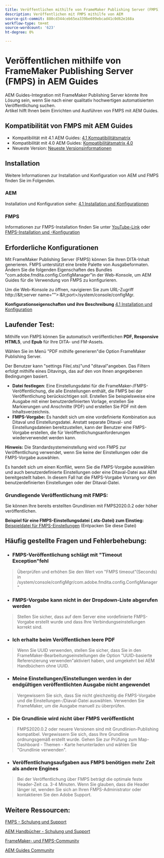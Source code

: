 ```yaml
---
title: Veröffentlichen mithilfe von FrameMaker Publishing Server (FMPS) in AEM Guides
description: Veröffentlichen mit FMPS mithilfe von AEM
source-git-commit: 880cd344ceb65ea339be699ebcad41c0d62e168a
workflow-type: tm+mt
source-wordcount: '623'
ht-degree: 0%

---
```


# Veröffentlichen mithilfe von FrameMaker Publishing Server (FMPS) in AEM Guides

AEM Guides-Integration mit FrameMaker Publishing Server könnte Ihre Lösung sein, wenn Sie nach einer qualitativ hochwertigen automatisierten Veröffentlichung suchen.\
Artikel hilft Ihnen beim Einrichten und Ausführen von FMPS mit AEM Guides.

## Kompatibilität von FMPS mit AEM Guides

- Kompatibilität mit 4.1 AEM Guides: [4.1 Kompatibilitätsmatrix](https://experienceleague.adobe.com/docs/experience-manager-guides-learn/tutorials/release-info/release-notes/on-prem-release-notes/release-notes-4.1.html?lang=en/#compatibility-matrix)
- Kompatibilität mit 4.0 AEM Guides: [Kompatibilitätsmatrix 4.0](https://helpx.adobe.com/xml-documentation-for-experience-manager/release-note/release-notes-xml-documentation-solution-4-0.html/#Compatibility%20matrix)
- Neueste Version: [Neueste Versionsinformationen](https://experienceleague.adobe.com/docs/experience-manager-guides-learn/tutorials/release-info/latest-release-info.html?lang=en)

## Installation

Weitere Informationen zur Installation und Konfiguration von AEM und FMPS finden Sie im Folgenden.

### AEM

Installation und Konfiguration siehe: [4.1 Installation und Konfigurationen](https://helpx.adobe.com/content/dam/help/en/xml-documentation-solution/4-1-2/Adobe-Experience-Manager-Guides_Installation-Configuration-Guide_EN.pdf)

### FMPS

Informationen zur FMPS-Installation finden Sie unter [YouTube-Link](https://www.youtube.com/watch?v=2deelyM5VA8&amp;t) oder [FMPS-Installation und -Konfiguration](https://help.adobe.com/en_US/framemaker/server/index.html#t=fmps-user-guide%2Finstall_config_fmps.html%23install_config_fmps&amp;rhtocid=_2)

## Erforderliche Konfigurationen

Mit FrameMaker Publishing Server (FMPS) können Sie Ihren DITA-Inhalt generieren. FMPS unterstützt eine breite Palette von Ausgabeformaten. Ändern Sie die folgenden Eigenschaften des Bundles &quot;com.adobe.fmdita.config.ConfigManager&quot;in der Web-Konsole, um AEM Guides für die Verwendung von FMPS zu konfigurieren.

Um die Web-Konsole zu öffnen, navigieren Sie zum URL-Zugriff http://\&lt;server name=&quot;&quot;>:\&lt;port>/system/console/configMgr.

**Konfigurationseigenschaften und ihre Beschreibung** [4.1 Installation und Konfiguration](https://helpx.adobe.com/content/dam/help/en/xml-documentation-solution/4-1-2/Adobe-Experience-Manager-Guides_Installation-Configuration-Guide_EN.pdf#page=89)

## Laufender Test:

Mithilfe von FMPS können Sie automatisch veröffentlichen **PDF, Responsive HTML5**, und **Epub** für Ihre DITA- und FM-Assets.

Wählen Sie im Menü &quot;PDF mithilfe generieren&quot;die Option FrameMaker Publishing Server.

Der Benutzer kann &quot;settings File(.sts)&quot;und &quot;ditaval&quot;angeben. Das Filtern erfolgt mithilfe eines Ditavings, das auf den von Ihnen angegebenen Bedingungen basiert.

- **Datei festlegen**: Eine Einstellungsdatei für die FrameMaker-/FMPS-Veröffentlichung, die alle Einstellungen enthält, die FMPS bei der Veröffentlichung berücksichtigen soll. Erstellen Sie beispielsweise eine Ausgabe mit einer benutzerdefinierten Vorlage, erstellen Sie Markierungen und Anschnitte (PDF) und erstellen Sie PDF mit dem Inhaltsverzeichnis.
- **FMPS-Vorgabe:** Es handelt sich um eine vordefinierte Kombination aus Ditaval und Einstellungsdatei. Anstatt separate Ditaval- und Einstellungsdateien bereitzustellen, kann der Benutzer eine FMPS-Vorgabe erstellen, die für Veröffentlichungsanforderungen wiederverwendet werden kann.

**Hinweis:** Die Standardsystemeinstellung wird von FMPS zur Veröffentlichung verwendet, wenn Sie keine der Einstellungen oder die FMPS-Vorgabe auswählen.

Es handelt sich um einen Konflikt, wenn Sie die FMPS-Vorgabe auswählen und auch benutzerdefinierte Einstellungen oder eine Ditaval-Datei aus AEM bereitgestellt haben. In diesem Fall hat die FMPS-Vorgabe Vorrang vor den benutzerdefinierten Einstellungen oder der Ditaval-Datei.

### Grundlegende Veröffentlichung mit FMPS:

Sie können Ihre bereits erstellten Grundlinien mit FMPS2020.0.2 oder höher veröffentlichen.

**Beispiel für eine FMPS-Einstellungsdatei (.sts-Datei) zum Einstieg:** [Beispieldatei für FMPS-Einstellungen](https://acrobat.adobe.com/link/track?uri=urn:aaid:scds:US:ef750752-7a7e-4e51-923e-6b7d9861ed54) (Entpacken Sie diese Datei)

## Häufig gestellte Fragen und Fehlerbehebung:

- ### FMPS-Veröffentlichung schlägt mit &quot;Timeout Exception&quot;fehl

>Überprüfen und erhöhen Sie den Wert von &quot;FMPS timeout&quot;(Seconds) in /system/console/configMgr/com.adobe.fmdita.config.ConfigManager&quot;

- ### FMPS-Vorgabe kann nicht in der Dropdown-Liste abgerufen werden

>Stellen Sie sicher, dass auf dem Server eine vordefinierte FMPS-Vorgabe erstellt wurde und dass Ihre Verbindungseinstellungen korrekt sind.

- ### Ich erhalte beim Veröffentlichen leere PDF

>Wenn Sie UUID verwenden, stellen Sie sicher, dass Sie in den FrameMaker-Bearbeitungseinstellungen die Option &quot;UUID-basierte Referenzierung verwenden&quot;aktiviert haben, und umgekehrt bei AEM Handbüchern ohne UUID.

- ### Meine Einstellungen/Einstellungen werden in der endgültigen veröffentlichten Ausgabe nicht angewendet

>Vergewissern Sie sich, dass Sie nicht gleichzeitig die FMPS-Vorgabe und die Einstellungen-/Diaval-Datei auswählen. Verwenden Sie FrameMaker, um die Ausgabe manuell zu überprüfen.

- ### Die Grundlinie wird nicht über FMPS veröffentlicht

>FMPS2020.0.2 oder neuere Versionen sind mit Grundlinien-Publishing kompatibel.
>Vergewissern Sie sich, dass Ihre Grundlinie ordnungsgemäß erstellt wurde. Gehen Sie zur Prüfung zum Map-Dashboard - Themen - Karte herunterladen und wählen Sie &quot;Grundlinie verwenden&quot;.
- ### Veröffentlichungsaufgaben aus FMPS benötigen mehr Zeit als andere Engines

>Bei der Veröffentlichung über FMPS beträgt die optimale feste Header-Zeit ca. 3-4 Minuten. Wenn Sie glauben, dass die Header länger ist, wenden Sie sich an Ihren FMPS-Administrator oder kontaktieren Sie den Adobe Support.

## Weitere Ressourcen:

[FMPS - Schulung und Support](https://helpx.adobe.com/support/framemaker-publishing-server.html)

[AEM Handbücher - Schulung und Support](https://helpx.adobe.com/in/support/xml-documentation-for-experience-manager.html)

[FrameMaker- und FMPS-Community](https://community.adobe.com/t5/framemaker/ct-p/ct-framemaker?page=1&amp;sort=latest_replies&amp;lang=all&amp;tabid=all)

[AEM Guides Community](https://experienceleaguecommunities.adobe.com/t5/experience-manager-guides/ct-p/aem-xml-documentation)
